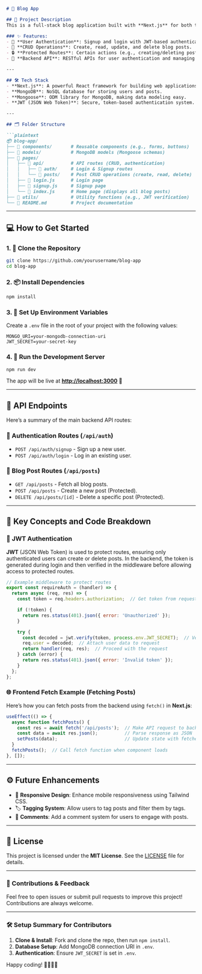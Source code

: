 ```markdown
# 📝 Blog App

## 🚀 Project Description
This is a full-stack blog application built with **Next.js** for both the frontend and backend, **MongoDB** for the database, and **JWT** for authentication. 

### ✨ Features:
- 🔐 **User Authentication**: Signup and login with JWT-based authentication.
- 📝 **CRUD Operations**: Create, read, update, and delete blog posts.
- 🔒 **Protected Routes**: Certain actions (e.g., creating/deleting posts) are only available to logged-in users.
- 📡 **Backend API**: RESTful APIs for user authentication and managing blog posts.

---

## 🛠️ Tech Stack
- **Next.js**: A powerful React framework for building web applications.
- **MongoDB**: NoSQL database for storing users and posts.
- **Mongoose**: ODM library for MongoDB, making data modeling easy.
- **JWT (JSON Web Token)**: Secure, token-based authentication system.

---

## 🗂️ Folder Structure

```plaintext
📦 blog-app/
├── 📁 components/       # Reusable components (e.g., forms, buttons)
├── 📁 models/           # MongoDB models (Mongoose schemas)
├── 📁 pages/
│   ├── 📁 api/          # API routes (CRUD, authentication)
│   │   ├── 📁 auth/     # Login & Signup routes
│   │   └── 📁 posts/    # Post CRUD operations (create, read, delete)
│   ├── 📄 login.js      # Login page
│   ├── 📄 signup.js     # Signup page
│   └── 📄 index.js      # Home page (displays all blog posts)
├── 📁 utils/            # Utility functions (e.g., JWT verification)
└── 📄 README.md         # Project documentation
```

---

## 💻 How to Get Started

### 1. 🧬 Clone the Repository

```bash
git clone https://github.com/yourusername/blog-app
cd blog-app
```

### 2. 📦 Install Dependencies

```bash
npm install
```

### 3. 🔑 Set Up Environment Variables

Create a `.env` file in the root of your project with the following values:

```plaintext
MONGO_URI=your-mongodb-connection-uri
JWT_SECRET=your-secret-key
```

### 4. 🚀 Run the Development Server

```bash
npm run dev
```

The app will be live at **[http://localhost:3000](http://localhost:3000)** 🎉

---

## 📜 API Endpoints

Here’s a summary of the main backend API routes:

### 🔐 Authentication Routes (`/api/auth`)
- `POST /api/auth/signup` - Sign up a new user.
- `POST /api/auth/login` - Log in an existing user.

### 📝 Blog Post Routes (`/api/posts`)
- `GET /api/posts` - Fetch all blog posts.
- `POST /api/posts` - Create a new post (Protected).
- `DELETE /api/posts/[id]` - Delete a specific post (Protected).

---

## 🔨 Key Concepts and Code Breakdown

### 🔑 **JWT Authentication**

**JWT** (JSON Web Token) is used to protect routes, ensuring only authenticated users can create or delete posts. In the backend, the token is generated during login and then verified in the middleware before allowing access to protected routes.

```js
// Example middleware to protect routes
export const requireAuth = (handler) => {
  return async (req, res) => {
    const token = req.headers.authorization;  // Get token from request

    if (!token) {
      return res.status(401).json({ error: 'Unauthorized' });
    }

    try {
      const decoded = jwt.verify(token, process.env.JWT_SECRET);  // Verify token
      req.user = decoded;  // Attach user data to request
      return handler(req, res);  // Proceed with the request
    } catch (error) {
      return res.status(401).json({ error: 'Invalid token' });
    }
  };
};
```

### 🌐 **Frontend Fetch Example (Fetching Posts)**

Here’s how you can fetch posts from the backend using `fetch()` in **Next.js**:

```js
useEffect(() => {
  async function fetchPosts() {
    const res = await fetch('/api/posts');  // Make API request to backend
    const data = await res.json();          // Parse response as JSON
    setPosts(data);                         // Update state with fetched posts
  }
  fetchPosts();  // Call fetch function when component loads
}, []);
```

---

## ⚙️ Future Enhancements
- 📱 **Responsive Design**: Enhance mobile responsiveness using Tailwind CSS.
- 🏷️ **Tagging System**: Allow users to tag posts and filter them by tags.
- 💬 **Comments**: Add a comment system for users to engage with posts.

---

## 📝 License

This project is licensed under the **MIT License**. See the [LICENSE](LICENSE) file for details.

---

### 🙏 Contributions & Feedback

Feel free to open issues or submit pull requests to improve this project! Contributions are always welcome.

---

### 🛠️ Setup Summary for Contributors

1. **Clone & Install**: Fork and clone the repo, then run `npm install`.
2. **Database Setup**: Add MongoDB connection URI in `.env`.
3. **Authentication**: Ensure `JWT_SECRET` is set in `.env`.

Happy coding! 👨‍💻👩‍💻
```
